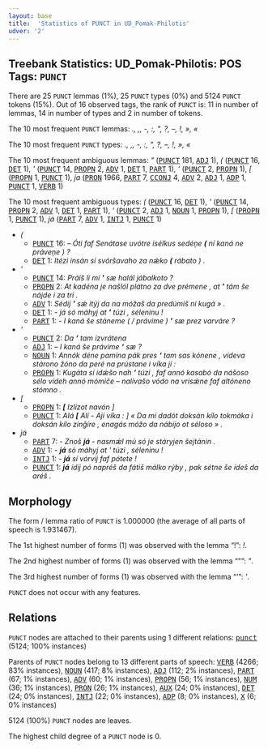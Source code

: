 ```yaml
---
layout: base
title:  'Statistics of PUNCT in UD_Pomak-Philotis'
udver: '2'
---
```


## Treebank Statistics: UD_Pomak-Philotis: POS Tags: `PUNCT`

There are 25 `PUNCT` lemmas (1%), 25 `PUNCT` types (0%) and 5124 `PUNCT` tokens (15%).
Out of 16 observed tags, the rank of `PUNCT` is: 11 in number of lemmas, 14 in number of types and 2 in number of tokens.

The 10 most frequent `PUNCT` lemmas: <em>., ,, -, :, ", ?, –, !, », «</em>

The 10 most frequent `PUNCT` types:  <em>., ,, -, :, ", ?, –, !, », «</em>

The 10 most frequent ambiguous lemmas: <em>"</em> (<tt><a href="qpm_philotis-pos-PUNCT.html">PUNCT</a></tt> 181, <tt><a href="qpm_philotis-pos-ADJ.html">ADJ</a></tt> 1), <em>(</em> (<tt><a href="qpm_philotis-pos-PUNCT.html">PUNCT</a></tt> 16, <tt><a href="qpm_philotis-pos-DET.html">DET</a></tt> 1), <em>'</em> (<tt><a href="qpm_philotis-pos-PUNCT.html">PUNCT</a></tt> 14, <tt><a href="qpm_philotis-pos-PROPN.html">PROPN</a></tt> 2, <tt><a href="qpm_philotis-pos-ADV.html">ADV</a></tt> 1, <tt><a href="qpm_philotis-pos-DET.html">DET</a></tt> 1, <tt><a href="qpm_philotis-pos-PART.html">PART</a></tt> 1), <em>‘</em> (<tt><a href="qpm_philotis-pos-PUNCT.html">PUNCT</a></tt> 2, <tt><a href="qpm_philotis-pos-PROPN.html">PROPN</a></tt> 1), <em>[</em> (<tt><a href="qpm_philotis-pos-PROPN.html">PROPN</a></tt> 1, <tt><a href="qpm_philotis-pos-PUNCT.html">PUNCT</a></tt> 1), <em>ja</em> (<tt><a href="qpm_philotis-pos-PRON.html">PRON</a></tt> 1966, <tt><a href="qpm_philotis-pos-PART.html">PART</a></tt> 7, <tt><a href="qpm_philotis-pos-CCONJ.html">CCONJ</a></tt> 4, <tt><a href="qpm_philotis-pos-ADV.html">ADV</a></tt> 2, <tt><a href="qpm_philotis-pos-ADJ.html">ADJ</a></tt> 1, <tt><a href="qpm_philotis-pos-ADP.html">ADP</a></tt> 1, <tt><a href="qpm_philotis-pos-PUNCT.html">PUNCT</a></tt> 1, <tt><a href="qpm_philotis-pos-VERB.html">VERB</a></tt> 1)

The 10 most frequent ambiguous types:  <em>(</em> (<tt><a href="qpm_philotis-pos-PUNCT.html">PUNCT</a></tt> 16, <tt><a href="qpm_philotis-pos-DET.html">DET</a></tt> 1), <em>'</em> (<tt><a href="qpm_philotis-pos-PUNCT.html">PUNCT</a></tt> 14, <tt><a href="qpm_philotis-pos-PROPN.html">PROPN</a></tt> 2, <tt><a href="qpm_philotis-pos-ADV.html">ADV</a></tt> 1, <tt><a href="qpm_philotis-pos-DET.html">DET</a></tt> 1, <tt><a href="qpm_philotis-pos-PART.html">PART</a></tt> 1), <em>‘</em> (<tt><a href="qpm_philotis-pos-PUNCT.html">PUNCT</a></tt> 2, <tt><a href="qpm_philotis-pos-ADJ.html">ADJ</a></tt> 1, <tt><a href="qpm_philotis-pos-NOUN.html">NOUN</a></tt> 1, <tt><a href="qpm_philotis-pos-PROPN.html">PROPN</a></tt> 1), <em>[</em> (<tt><a href="qpm_philotis-pos-PROPN.html">PROPN</a></tt> 1, <tt><a href="qpm_philotis-pos-PUNCT.html">PUNCT</a></tt> 1), <em>já</em> (<tt><a href="qpm_philotis-pos-PART.html">PART</a></tt> 7, <tt><a href="qpm_philotis-pos-ADV.html">ADV</a></tt> 1, <tt><a href="qpm_philotis-pos-INTJ.html">INTJ</a></tt> 1, <tt><a href="qpm_philotis-pos-PUNCT.html">PUNCT</a></tt> 1)


* <em>(</em>
  * <tt><a href="qpm_philotis-pos-PUNCT.html">PUNCT</a></tt> 16: <em>– Óti faf Senátase uvótre isélkus sedéņe <b>(</b> ní kaná ne práveņe ) ?</em>
  * <tt><a href="qpm_philotis-pos-DET.html">DET</a></tt> 1: <em>Itézi insán sí svóršavaho za nǽko <b>(</b> rábato ) .</em>
* <em>'</em>
  * <tt><a href="qpm_philotis-pos-PUNCT.html">PUNCT</a></tt> 14: <em>Práiš li mí <b>'</b> sæ halál jábalkoto ?</em>
  * <tt><a href="qpm_philotis-pos-PROPN.html">PROPN</a></tt> 2: <em>At kadéna je našlól plátno za dve prémene , at <b>'</b> tám še nájde i za tri .</em>
  * <tt><a href="qpm_philotis-pos-ADV.html">ADV</a></tt> 1: <em>Sédij <b>'</b> sǽ itýj da na móžaš da predúmiš ní kugá » .</em>
  * <tt><a href="qpm_philotis-pos-DET.html">DET</a></tt> 1: <em>- já só máhyj at <b>'</b> túzi , séleninu !</em>
  * <tt><a href="qpm_philotis-pos-PART.html">PART</a></tt> 1: <em>- I kaná še stáneme ( / právime ) <b>'</b> sæ prez varváre ?</em>
* <em>‘</em>
  * <tt><a href="qpm_philotis-pos-PUNCT.html">PUNCT</a></tt> 2: <em>Da <b>‘</b> tam izvrátena</em>
  * <tt><a href="qpm_philotis-pos-ADJ.html">ADJ</a></tt> 1: <em>– I kaná še právime <b>‘</b> sæ ?</em>
  * <tt><a href="qpm_philotis-pos-NOUN.html">NOUN</a></tt> 1: <em>Annók déne pamína pák pres <b>‘</b> tam sas kónene , vídeva stárono žóno da peré na prústane i víka jí :</em>
  * <tt><a href="qpm_philotis-pos-PROPN.html">PROPN</a></tt> 1: <em>Kugáta sí idǽšo nah <b>‘</b> túzi , faf annó kasabó da nášoso sélo vídeh annó mómiče – nalívašo vódo na vrisǽne faf altóneno stómno .</em>
* <em>[</em>
  * <tt><a href="qpm_philotis-pos-PROPN.html">PROPN</a></tt> 1: <em><b>[</b> Izlízot navón ]</em>
  * <tt><a href="qpm_philotis-pos-PUNCT.html">PUNCT</a></tt> 1: <em>Alá <b>[</b> Alí - Ají víka : ] « Da mí dadót doksán kílo tokmáka i doksán kílo zinǧíre , enagás móžo da nábijo ot séloso » .</em>
* <em>já</em>
  * <tt><a href="qpm_philotis-pos-PART.html">PART</a></tt> 7: <em>- Znoš <b>já</b> - nasmǽl mú só je stáryjen šejtánin .</em>
  * <tt><a href="qpm_philotis-pos-ADV.html">ADV</a></tt> 1: <em>- <b>já</b> só máhyj at ' túzi , séleninu !</em>
  * <tt><a href="qpm_philotis-pos-INTJ.html">INTJ</a></tt> 1: <em>- <b>já</b> sí vórvij faf pótete !</em>
  * <tt><a href="qpm_philotis-pos-PUNCT.html">PUNCT</a></tt> 1: <em><b>já</b> ídij pó napréš da fátiš málko rýby , pak sétne še ídeš da aréš .</em>

## Morphology

The form / lemma ratio of `PUNCT` is 1.000000 (the average of all parts of speech is 1.931467).

The 1st highest number of forms (1) was observed with the lemma “!”: <em>!</em>.

The 2nd highest number of forms (1) was observed with the lemma “"”: <em>"</em>.

The 3rd highest number of forms (1) was observed with the lemma “'”: <em>'</em>.

`PUNCT` does not occur with any features.


## Relations

`PUNCT` nodes are attached to their parents using 1 different relations: <tt><a href="qpm_philotis-dep-punct.html">punct</a></tt> (5124; 100% instances)

Parents of `PUNCT` nodes belong to 13 different parts of speech: <tt><a href="qpm_philotis-pos-VERB.html">VERB</a></tt> (4266; 83% instances), <tt><a href="qpm_philotis-pos-NOUN.html">NOUN</a></tt> (417; 8% instances), <tt><a href="qpm_philotis-pos-ADJ.html">ADJ</a></tt> (112; 2% instances), <tt><a href="qpm_philotis-pos-PART.html">PART</a></tt> (67; 1% instances), <tt><a href="qpm_philotis-pos-ADV.html">ADV</a></tt> (60; 1% instances), <tt><a href="qpm_philotis-pos-PROPN.html">PROPN</a></tt> (56; 1% instances), <tt><a href="qpm_philotis-pos-NUM.html">NUM</a></tt> (36; 1% instances), <tt><a href="qpm_philotis-pos-PRON.html">PRON</a></tt> (26; 1% instances), <tt><a href="qpm_philotis-pos-AUX.html">AUX</a></tt> (24; 0% instances), <tt><a href="qpm_philotis-pos-DET.html">DET</a></tt> (24; 0% instances), <tt><a href="qpm_philotis-pos-INTJ.html">INTJ</a></tt> (22; 0% instances), <tt><a href="qpm_philotis-pos-ADP.html">ADP</a></tt> (8; 0% instances), <tt><a href="qpm_philotis-pos-X.html">X</a></tt> (6; 0% instances)

5124 (100%) `PUNCT` nodes are leaves.

The highest child degree of a `PUNCT` node is 0.

